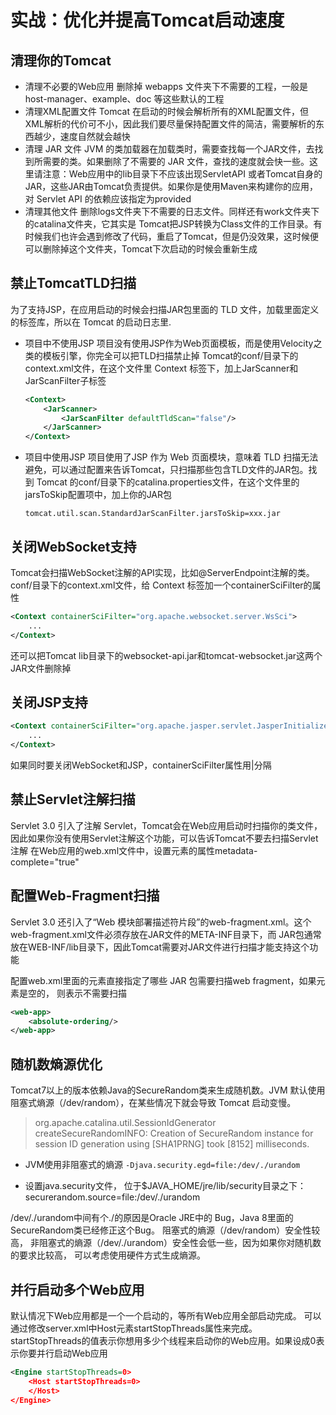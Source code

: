 # 实战：优化并提高Tomcat启动速度

## 清理你的Tomcat

+ 清理不必要的Web应用
删除掉 webapps 文件夹下不需要的工程，一般是 host-manager、example、doc 等这些默认的工程
+ 清理XML配置文件
Tomcat 在启动的时候会解析所有的XML配置文件，但XML解析的代价可不小，因此我们要尽量保持配置文件的简洁，需要解析的东西越少，速度自然就会越快
+ 清理 JAR 文件
JVM 的类加载器在加载类时，需要查找每一个JAR文件，去找到所需要的类。如果删除了不需要的 JAR 文件，查找的速度就会快一些。这里请注意：Web应用中的lib目录下不应该出现ServletAPI 或者Tomcat自身的JAR，这些JAR由Tomcat负责提供。如果你是使用Maven来构建你的应用，对 Servlet API 的依赖应该指定为provided
+ 清理其他文件
删除logs文件夹下不需要的日志文件。同样还有work文件夹下的catalina文件夹，它其实是 Tomcat把JSP转换为Class文件的工作目录。有时候我们也许会遇到修改了代码，重启了Tomcat，但是仍没效果，这时候便可以删除掉这个文件夹，Tomcat下次启动的时候会重新生成

## 禁止TomcatTLD扫描

为了支持JSP，在应用启动的时候会扫描JAR包里面的 TLD 文件，加载里面定义的标签库，所以在 Tomcat 的启动日志里.

+ 项目中不使用JSP
项目没有使用JSP作为Web页面模板，而是使用Velocity之类的模板引擎，你完全可以把TLD扫描禁止掉
Tomcat的conf/目录下的context.xml文件，在这个文件里 Context 标签下，加上JarScanner和JarScanFilter子标签

    ```xml
    <Context>
        <JarScanner>
            <JarScanFilter defaultTldScan="false"/>
        </JarScanner>
    </Context>
    ```

+ 项目中使用JSP
项目使用了JSP 作为 Web 页面模块，意味着 TLD 扫描无法避免，可以通过配置来告诉Tomcat，只扫描那些包含TLD文件的JAR包。找到 Tomcat 的conf/目录下的catalina.properties文件，在这个文件里的jarsToSkip配置项中，加上你的JAR包

    ```properties
    tomcat.util.scan.StandardJarScanFilter.jarsToSkip=xxx.jar
    ```

## 关闭WebSocket支持

Tomcat会扫描WebSocket注解的API实现，比如@ServerEndpoint注解的类。conf/目录下的context.xml文件，给 Context 标签加一个containerSciFilter的属性

```xml
<Context containerSciFilter="org.apache.websocket.server.WsSci">
    ...
</Context>
```

还可以把Tomcat lib目录下的websocket-api.jar和tomcat-websocket.jar这两个JAR文件删除掉

## 关闭JSP支持

```xml
<Context containerSciFilter="org.apache.jasper.servlet.JasperInitializer">
    ...
</Context>
```

如果同时要关闭WebSocket和JSP，containerSciFilter属性用|分隔

## 禁止Servlet注解扫描

Servlet 3.0 引入了注解 Servlet，Tomcat会在Web应用启动时扫描你的类文件，因此如果你没有使用Servlet注解这个功能，可以告诉Tomcat不要去扫描Servlet注解
在Web应用的web.xml文件中，设置元素的属性metadata-complete="true"

## 配置Web-Fragment扫描

Servlet 3.0 还引入了“Web 模块部署描述符片段”的web-fragment.xml。这个web-fragment.xml文件必须存放在JAR文件的META-INF目录下，而 JAR包通常放在WEB-INF/lib目录下，因此Tomcat需要对JAR文件进行扫描才能支持这个功能

配置web.xml里面的元素直接指定了哪些 JAR 包需要扫描web fragment，如果元素是空的， 则表示不需要扫描

```xml
<web-app>
    <absolute-ordering/>
</web-app>
```

## 随机数熵源优化

Tomcat7以上的版本依赖Java的SecureRandom类来生成随机数。JVM 默认使用阻塞式熵源（/dev/random），在某些情况下就会导致 Tomcat 启动变慢。

> org.apache.catalina.util.SessionIdGenerator createSecureRandomINFO: Creation of SecureRandom instance for session ID generation using [SHA1PRNG] took [8152] milliseconds.

+ JVM使用非阻塞式的熵源
 `-Djava.security.egd=file:/dev/./urandom`

+ 设置java.security文件，
位于$JAVA_HOME/jre/lib/security目录之下： securerandom.source=file:/dev/./urandom

/dev/./urandom中间有个./的原因是Oracle JRE中的 Bug，Java 8里面的SecureRandom类已经修正这个Bug。 阻塞式的熵源（/dev/random）安全性较高， 非阻塞式的熵源（/dev/./urandom）安全性会低一些，因为如果你对随机数的要求比较高， 可以考虑使用硬件方式生成熵源。

## 并行启动多个Web应用

默认情况下Web应用都是一个一个启动的，等所有Web应用全部启动完成。
可以通过修改server.xml中Host元素startStopThreads属性来完成。startStopThreads的值表示你想用多少个线程来启动你的Web应用。如果设成0表示你要并行启动Web应用

```xml
<Engine startStopThreads=0>
    <Host startStopThreads=0>
    </Host>
</Engine>
```




